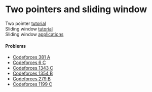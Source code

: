 # Two pointers and sliding window

Two pointer [tutorial](https://www.quora.com/q/techparoksha/The-Two-Pointer-Algorithm) \
Sliding window [tutorial](https://www.geeksforgeeks.org/window-sliding-technique/) \
Sliding window [applications](https://www.techiedelight.com/sliding-window-problems/)

#### Problems
* [Codeforces 381 A](https://codeforces.com/problemset/problem/381/A)
* [Codeforces 6 C](https://codeforces.com/problemset/problem/6/C)
* [Codeforces 1343 C](https://codeforces.com/problemset/problem/1343/C)
* [Codeforces 1354 B](https://codeforces.com/contest/1354/problem/B)
* [Codeforces 279 B](https://codeforces.com/problemset/problem/279/B)
* [Codeforces 1199 C](https://codeforces.com/problemset/problem/1199/C)
